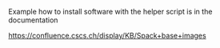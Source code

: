 Example how to install software with the helper script is in the documentation

https://confluence.cscs.ch/display/KB/Spack+base+images
